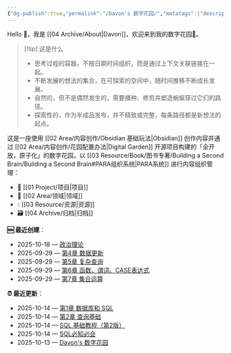 ```yaml
---
{"dg-publish":true,"permalink":"/Davon's 数字花园/","metatags":{"description":"这里是 🏡Davon 的数字花园，是个人不断发展的想法的集合，作为半成品的思考，在可探索的空间中，随时间推移不断播种、修剪、塑造","og:site_name":"DavonOs","og:title":"Davon 的数字花园","og:type":"article","og:url":"https://zuji.eu.org","og:image":"https://wp.technologyreview.com/wp-content/uploads/2020/08/digital-garden_web.jpg","og:image:width":"400","og:image:alt":"articlecover","og:locale":"zh_cn"},"tags":["gardenEntry"],"created":"2023-06-03 20:26","updated":"2025-08-29 11:00"}
---
```


Hello 👋，我是 [[04 Archive/About\|Davon]]，欢迎来到我的数字花园🌱。

>[!tip] 这是什么
>- 思考过程的容器，不按日期时间组织，而是通过上下文关联链接在一起。
>- 不断发展的想法的集合，在可探索的空间中，随时间推移不断成长发展。
>- 自然的，但不是偶然发生的，需要播种、修剪并塑造蜿蜒穿过它们的路径。
>- 探索性的，作为半成品发布，并不精致或完整，每条路径都是新想法的起点。

这是一座使用 [[02 Area/内容创作/Obsidian 基础玩法\|Obsidian]] 创作内容并通过 [[02 Area/内容创作/花园配置办法\|Digital Garden]] 开源项目构建的「全开放，原子化」的数字花园，以 [[03 Resource/Book/图书专著/Building a Second Brain/Building a Second Brain#PARA组织系统\|PARA系统]] 进行内容组织管理：
- 🎯 [[01 Project/项目\|项目]]
- 🔖 [[02 Area/领域\|领域]]
- 💧 [[03 Resource/资源\|资源]]
- 🗃️ [[04 Archive/归档\|归档]]

**🆕 最近创建**：
<div><ul class="dataview list-view-ul"><li><span>2025-10-18 — <a data-tooltip-position="top" aria-label="01 Project/关于公务员暨事业编备考的办法/行测的思维/政治理论/政治理论.md" data-href="01 Project/关于公务员暨事业编备考的办法/行测的思维/政治理论/政治理论.md" href="01 Project/关于公务员暨事业编备考的办法/行测的思维/政治理论/政治理论.md" class="internal-link" target="_blank" rel="noopener nofollow">政治理论</a></span></li><li><span>2025-09-29 — <a data-tooltip-position="top" aria-label="01 Project/sql/SQL 基础教程（第2版）/第4章 数据更新.md" data-href="01 Project/sql/SQL 基础教程（第2版）/第4章 数据更新.md" href="01 Project/sql/SQL 基础教程（第2版）/第4章 数据更新.md" class="internal-link" target="_blank" rel="noopener nofollow">第4章 数据更新</a></span></li><li><span>2025-09-29 — <a data-tooltip-position="top" aria-label="01 Project/sql/SQL 基础教程（第2版）/第5章 复杂查询.md" data-href="01 Project/sql/SQL 基础教程（第2版）/第5章 复杂查询.md" href="01 Project/sql/SQL 基础教程（第2版）/第5章 复杂查询.md" class="internal-link" target="_blank" rel="noopener nofollow">第5章 复杂查询</a></span></li><li><span>2025-09-29 — <a data-tooltip-position="top" aria-label="01 Project/sql/SQL 基础教程（第2版）/第6章 函数、谓词、CASE表达式.md" data-href="01 Project/sql/SQL 基础教程（第2版）/第6章 函数、谓词、CASE表达式.md" href="01 Project/sql/SQL 基础教程（第2版）/第6章 函数、谓词、CASE表达式.md" class="internal-link" target="_blank" rel="noopener nofollow">第6章 函数、谓词、CASE表达式</a></span></li><li><span>2025-09-29 — <a data-tooltip-position="top" aria-label="01 Project/sql/SQL 基础教程（第2版）/第7章 集合运算.md" data-href="01 Project/sql/SQL 基础教程（第2版）/第7章 集合运算.md" href="01 Project/sql/SQL 基础教程（第2版）/第7章 集合运算.md" class="internal-link" target="_blank" rel="noopener nofollow">第7章 集合运算</a></span></li></ul></div>

**⏰ 最近更新**：

<div><ul class="dataview list-view-ul"><li><span>2025-10-14 — <a data-tooltip-position="top" aria-label="01 Project/SQL 基础教程（第2版）/第1章 数据库和 SQL.md" data-href="01 Project/SQL 基础教程（第2版）/第1章 数据库和 SQL.md" href="01 Project/SQL 基础教程（第2版）/第1章 数据库和 SQL.md" class="internal-link" target="_blank" rel="noopener nofollow">第1章 数据库和 SQL</a></span></li><li><span>2025-10-14 — <a data-tooltip-position="top" aria-label="01 Project/SQL 基础教程（第2版）/第2章 查询基础.md" data-href="01 Project/SQL 基础教程（第2版）/第2章 查询基础.md" href="01 Project/SQL 基础教程（第2版）/第2章 查询基础.md" class="internal-link" target="_blank" rel="noopener nofollow">第2章 查询基础</a></span></li><li><span>2025-10-14 — <a data-tooltip-position="top" aria-label="03 Resource/Book/图书专著/SQL 基础教程.md" data-href="03 Resource/Book/图书专著/SQL 基础教程.md" href="03 Resource/Book/图书专著/SQL 基础教程.md" class="internal-link" target="_blank" rel="noopener nofollow">SQL 基础教程（第2版）</a></span></li><li><span>2025-10-14 — <a data-tooltip-position="top" aria-label="03 Resource/Book/图书专著/SQL 必知必会.md" data-href="03 Resource/Book/图书专著/SQL 必知必会.md" href="03 Resource/Book/图书专著/SQL 必知必会.md" class="internal-link" target="_blank" rel="noopener nofollow">SQL必知必会</a></span></li><li><span>2025-10-13 — <a data-tooltip-position="top" aria-label="Davon's 数字花园.md" data-href="Davon's 数字花园.md" href="Davon's 数字花园.md" class="internal-link" target="_blank" rel="noopener nofollow">Davon's 数字花园</a></span></li></ul></div>